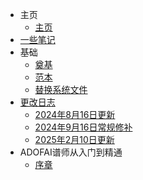 * 主页
    * [主页](/)
* [一些笔记](/docs/letters)
* 基础
    * [奠基](/docs/Intro)
    * [范本](/docs/intro-info)
    * [替换系统文件](/docs/system/null)
* [更改日志](/docs/changelog)
  * [2024年8月16日更新](/docs/changelog/20240816)
  * [2024年9月16日常规修补](/docs/changelog/20240916)
  * [2025年2月10日更新](/docs/changelog/20250210)
* ADOFAI谱师从入门到精通
  * [序章](docs/teach/first)